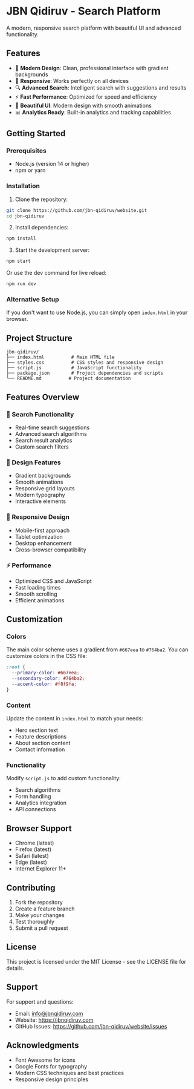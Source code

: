 # JBN Qidiruv - Search Platform

A modern, responsive search platform with beautiful UI and advanced functionality.

## Features

- 🚀 **Modern Design**: Clean, professional interface with gradient backgrounds
- 📱 **Responsive**: Works perfectly on all devices
- 🔍 **Advanced Search**: Intelligent search with suggestions and results
- ⚡ **Fast Performance**: Optimized for speed and efficiency
- 🎨 **Beautiful UI**: Modern design with smooth animations
- 📊 **Analytics Ready**: Built-in analytics and tracking capabilities

## Getting Started

### Prerequisites

- Node.js (version 14 or higher)
- npm or yarn

### Installation

1. Clone the repository:
```bash
git clone https://github.com/jbn-qidiruv/website.git
cd jbn-qidiruv
```

2. Install dependencies:
```bash
npm install
```

3. Start the development server:
```bash
npm start
```

Or use the dev command for live reload:
```bash
npm run dev
```

### Alternative Setup

If you don't want to use Node.js, you can simply open `index.html` in your browser.

## Project Structure

```
jbn-qidiruv/
├── index.html          # Main HTML file
├── styles.css          # CSS styles and responsive design
├── script.js           # JavaScript functionality
├── package.json        # Project dependencies and scripts
└── README.md          # Project documentation
```

## Features Overview

### 🎯 Search Functionality
- Real-time search suggestions
- Advanced search algorithms
- Search result analytics
- Custom search filters

### 🎨 Design Features
- Gradient backgrounds
- Smooth animations
- Responsive grid layouts
- Modern typography
- Interactive elements

### 📱 Responsive Design
- Mobile-first approach
- Tablet optimization
- Desktop enhancement
- Cross-browser compatibility

### ⚡ Performance
- Optimized CSS and JavaScript
- Fast loading times
- Smooth scrolling
- Efficient animations

## Customization

### Colors
The main color scheme uses a gradient from `#667eea` to `#764ba2`. You can customize colors in the CSS file:

```css
:root {
  --primary-color: #667eea;
  --secondary-color: #764ba2;
  --accent-color: #f8f9fa;
}
```

### Content
Update the content in `index.html` to match your needs:
- Hero section text
- Feature descriptions
- About section content
- Contact information

### Functionality
Modify `script.js` to add custom functionality:
- Search algorithms
- Form handling
- Analytics integration
- API connections

## Browser Support

- Chrome (latest)
- Firefox (latest)
- Safari (latest)
- Edge (latest)
- Internet Explorer 11+

## Contributing

1. Fork the repository
2. Create a feature branch
3. Make your changes
4. Test thoroughly
5. Submit a pull request

## License

This project is licensed under the MIT License - see the LICENSE file for details.

## Support

For support and questions:
- Email: info@jbnqidiruv.com
- Website: https://jbnqidiruv.com
- GitHub Issues: https://github.com/jbn-qidiruv/website/issues

## Acknowledgments

- Font Awesome for icons
- Google Fonts for typography
- Modern CSS techniques and best practices
- Responsive design principles
